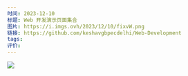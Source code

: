 ```yaml
---
时间: 2023-12-10
标题: Web 开发演示页面集合
图片: https://i.imgs.ovh/2023/12/10/fixvW.png
链接: https://github.com/keshavgbpecdelhi/Web-Development
tags: 
评价:
---
```

![](Pasted%20image%2020231210152343.png)


